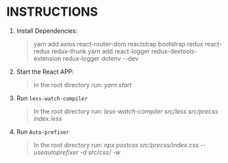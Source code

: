 # INSTRUCTIONS

1. Install Dependencies:

   > yarn add axios react-router-dom reactstrap bootstrap redux react-redux redux-thunk
   > yarn add react-logger redux-devtools-extension redux-logger dotenv --dev

2. Start the React APP:

   > In the root directory run: _yarn start_

3. Run `less-watch-compiler`

   > In the root directory run: _less-watch-compiler src/less src/precss index.less_

4. Run `Auto-prefixer`
   > In the root directory run: _npx postcss src/precss/index.css --useautoprefixer -d src/css/ -w_
